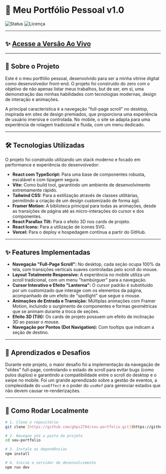 # 🚀 Meu Portfólio Pessoal v1.0

![Status](https://img.shields.io/badge/status-em%20desenvolvimento-blue?style=for-the-badge)
![Licença](https://img.shields.io/badge/licen%C3%A7a-MIT-green?style=for-the-badge)

---

## ✨ [Acesse a Versão Ao Vivo](https://guilhermepersuhn.com.br)

---

## 🎯 Sobre o Projeto

Este é o meu portfólio pessoal, desenvolvido para ser a minha vitrine digital como desenvolvedor front-end. O projeto foi construído do zero com o objetivo de não apenas listar meus trabalhos, but de ser, em si, uma demonstração das minhas habilidades com tecnologias modernas, design de interação e animações.

A principal característica é a navegação "full-page scroll" no desktop, inspirada em sites de design premiados, que proporciona uma experiência de usuário imersiva e controlada. No mobile, o site se adapta para uma experiência de rolagem tradicional e fluida, com um menu dedicado.

---

## 🛠️ Tecnologias Utilizadas

O projeto foi construído utilizando um stack moderno e focado em performance e experiência do desenvolvedor:

* **React com TypeScript:** Para uma base de componentes robusta, escalável e com tipagem segura.
* **Vite:** Como build tool, garantindo um ambiente de desenvolvimento extremamente rápido.
* **Tailwind CSS:** Para a estilização através de classes utilitárias, permitindo a criação de um design customizado de forma ágil.
* **Framer Motion:** A biblioteca principal para todas as animações, desde as transições de página até as micro-interações do cursor e dos componentes.
* **React Parallax Tilt:** Para o efeito 3D nos cards de projeto.
* **React Icons:** Para a utilização de ícones SVG.
* **Vercel:** Para o deploy e hospedagem contínua a partir do GitHub.

---

## ✨ Features Implementadas

* **Navegação "Full-Page Scroll":** No desktop, cada seção ocupa 100% da tela, com transições verticais suaves controladas pelo scroll do mouse.
* **Layout Totalmente Responsivo:** A experiência no mobile utiliza um scroll tradicional, com um menu "hambúrguer" para a navegação.
* **Cursor Interativo e Efeito "Lanterna":** O cursor padrão é substituído por um customizado que interage com os elementos da página, acompanhado de um efeito de "spotlight" que segue o mouse.
* **Animações de Entrada e Transição:** Múltiplas animações com Framer Motion, incluindo o surgimento de componentes e formas geométricas que se animam durante a troca de seções.
* **Efeito 3D (Tilt):** Os cards de projeto possuem um efeito de inclinação 3D ao passar o mouse.
* **Navegação por Pontos (Dot Navigation):** Com tooltips que indicam a seção de destino.

---

## 🧠 Aprendizados e Desafios

Durante este projeto, o maior desafio foi a implementação da navegação de "slides" full-page, controlando o estado de scroll para evitar bugs (como pulos duplos) e garantindo a compatibilidade entre o scroll do desktop e o swipe no mobile. Foi um grande aprendizado sobre a gestão de eventos, a complexidade do `useEffect` e o poder do `useRef` para gerenciar estados que não devem causar re-renderizações.

---

## 🏁 Como Rodar Localmente

```bash
# 1. Clone o repositório
git clone [https://github.com/ghps2704/seu-portfolio.git](https://github.com/ghps2704/seu-portfolio.git)

# 2. Navegue até a pasta do projeto
cd seu-portfolio

# 3. Instale as dependências
npm install

# 4. Inicie o servidor de desenvolvimento
npm run dev
